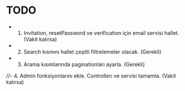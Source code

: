 # TODO

- 1. Invitation, resetPassword ve verification için email servisi hallet. (Vakit kalırsa)

- 2. Search kısmını hallet çeşitli filtrelemeler olacak. (Gerekli)

- 3. Arama kısımlarında paginationları ayarla. (Gerekli)

//- 4. Admin fonksiyonlarını ekle. Controllerı ve servisi tamamla. (Vakit kalırsa)
